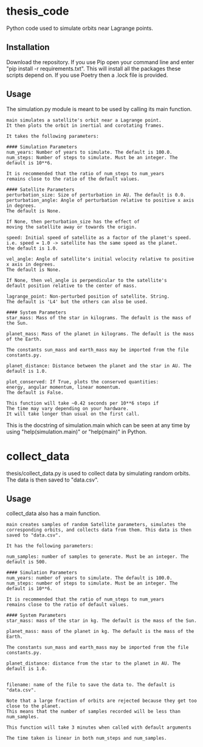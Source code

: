 # thesis_code

Python code used to simulate orbits near Lagrange points.

## Installation

Download the repository.
If you use Pip open your command line and enter "pip install -r requirements.txt". This will install all the packages these scripts depend on. If you use Poetry then a .lock file is provided.

## Usage

The simulation.py module is meant to be used by calling its main function.

```
main simulates a satellite's orbit near a Lagrange point.
It then plots the orbit in inertial and corotating frames.

It takes the following parameters:

#### Simulation Parameters
num_years: Number of years to simulate. The default is 100.0.
num_steps: Number of steps to simulate. Must be an integer. The default is 10**6.

It is recommended that the ratio of num_steps to num_years
remains close to the ratio of the default values.

#### Satellite Parameters
perturbation_size: Size of perturbation in AU. The default is 0.0.
perturbation_angle: Angle of perturbation relative to positive x axis in degrees.
The default is None.

If None, then perturbation_size has the effect of
moving the satellite away or towards the origin.

speed: Initial speed of satellite as a factor of the planet's speed.
i.e. speed = 1.0 -> satellite has the same speed as the planet.
the default is 1.0.

vel_angle: Angle of satellite's initial velocity relative to positive x axis in degrees.
The default is None.

If None, then vel_angle is perpendicular to the satellite's
default position relative to the center of mass.

lagrange_point: Non-perturbed position of satellite. String.
The default is 'L4' but the others can also be used.

#### System Parameters
star_mass: Mass of the star in kilograms. The default is the mass of the Sun.

planet_mass: Mass of the planet in kilograms. The default is the mass of the Earth.

The constants sun_mass and earth_mass may be imported from the file constants.py.

planet_distance: Distance between the planet and the star in AU. The default is 1.0.

plot_conserved: If True, plots the conserved quantities:
energy, angular momentum, linear momentum.
The default is False.

This function will take ~0.42 seconds per 10**6 steps if
The time may vary depending on your hardware.
It will take longer than usual on the first call.
```

This is the docstring of simulation.main which can be seen at any time by using "help(simulation.main)" or "help(main)" in Python.

# collect_data

thesis/collect_data.py is used to collect data by simulating random orbits. The data is then saved to "data.csv".

## Usage

collect_data also has a main function.

```
main creates samples of random Satellite parameters, simulates the
corresponding orbits, and collects data from them. This data is then saved to "data.csv".

It has the following parameters:

num_samples: number of samples to generate. Must be an integer. The default is 500.

#### Simulation Parameters
num_years: number of years to simulate. The default is 100.0.
num_steps: number of steps to simulate. Must be an integer. The default is 10**6.

It is recommended that the ratio of num_steps to num_years
remains close to the ratio of default values.

#### System Parameters
star_mass: mass of the star in kg. The default is the mass of the Sun.

planet_mass: mass of the planet in kg. The default is the mass of the Earth.

The constants sun_mass and earth_mass may be imported from the file constants.py.

planet_distance: distance from the star to the planet in AU. The default is 1.0.


filename: name of the file to save the data to. The default is "data.csv".

Note that a large fraction of orbits are rejected because they get too close to the planet.
This means that the number of samples recorded will be less than num_samples.

This function will take 3 minutes when called with default arguments

The time taken is linear in both num_steps and num_samples.
```
